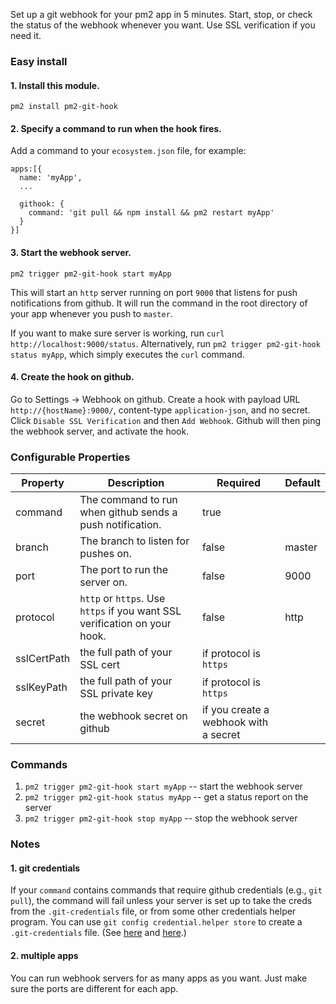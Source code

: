Set up a git webhook for your pm2 app in 5 minutes. Start, stop, or check the status of the webhook whenever you want. Use SSL verification if you need it.

### Easy install

#### 1. Install this  module.

`pm2 install pm2-git-hook`

#### 2. Specify a command to run when the hook fires.

Add a command to your `ecosystem.json` file, for example:

```
apps:[{
  name: 'myApp',
  ...

  githook: {
    command: 'git pull && npm install && pm2 restart myApp'
  }
}]
```

#### 3. Start the webhook server.

`pm2 trigger pm2-git-hook start myApp`

This will start an `http` server running on port `9000` that listens for push notifications from github. It will run the command in the root directory of your app whenever you push to `master`.

If you want to make sure server is working, run `curl http://localhost:9000/status`. Alternatively, run `pm2 trigger pm2-git-hook status myApp`, which simply executes the `curl` command.

#### 4. Create the hook on github.

Go to Settings -> Webhook on github. Create a hook with payload URL `http://{hostName}:9000/`, content-type `application-json`, and no secret. Click `Disable SSL Verification` and then `Add Webhook`. Github will then ping the webhook server, and activate the hook.

### Configurable Properties

| Property | Description | Required | Default |
| ------------| ----------- | -------- | ------- |
| command | The command to run when github sends a push notification. | true |
| branch | The branch to listen for pushes on. | false | master |
| port | The port to run the server on. | false | 9000 |
| protocol | `http` or `https`. Use `https` if you want SSL verification on your hook.| false | http |
| sslCertPath | the full path of your SSL cert | if protocol is `https` |
| sslKeyPath | the full path of your SSL private key | if protocol is `https` |
| secret | the webhook secret on github | if you create a webhook with a secret |

### Commands

1. `pm2 trigger pm2-git-hook start myApp` -- start the webhook server
2. `pm2 trigger pm2-git-hook status myApp` -- get a status report on the server
3. `pm2 trigger pm2-git-hook stop myApp` -- stop the webhook server

### Notes

#### 1. git credentials

If your `command` contains commands that require github credentials (e.g., `git pull`), the command will fail unless your server is set up to take the creds from the `.git-credentials` file, or from some other credentials helper program. You can use `git config credential.helper store` to create a `.git-credentials` file. (See [here](https://stackoverflow.com/questions/5343068/is-there-a-way-to-skip-password-typing-when-using-https-on-github) and [here](https://git-scm.com/docs/gitcredentials).)

#### 2. multiple apps

You can run webhook servers for as many apps as you want. Just make sure the ports are different for each app.
